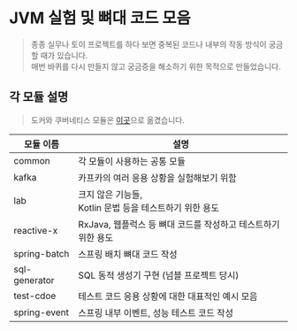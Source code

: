 # JVM 실험 및 뼈대 코드 모음

> 종종 실무나 토이 프로젝트를 하다 보면 중복된 코드나 내부의 작동 방식이 궁금할 때가 있습니다.  
> 매번 바퀴를 다시 만들지 않고 궁금증을 해소하기 위한 목적으로 만들었습니다.

## 각 모듈 설명

> 도커와 쿠버네티스 모듈은 [이곳](https://github.com/hyubuki/infra-devops-labs)으로 옮겼습니다.

| 모듈 이름         | 설명                                        |
|---------------|-------------------------------------------|
| common        | 각 모듈이 사용하는 공통 모듈                          |
| kafka         | 카프카의 여러 응용 상황을 실험해보기 위함                   |
| lab           | 크지 않은 기능들, <br/> Kotlin 문법 등을 테스트하기 위한 용도 |
| reactive-x    | RxJava, 웹플럭스 등 뼈대 코드를 작성하고 테스트하기 위한 용도    |
| spring-batch  | 스프링 배치 뼈대 코드 작성                           |
| sql-generator | SQL 동적 생성기 구현 (넘블 프로젝트 당시)                |
| test-cdoe     | 테스트 코드 응용 상황에 대한 대표적인 예시 모음               |
| spring-event  | 스프링 내부 이벤트, 성능 테스트 코드 작성                  |
